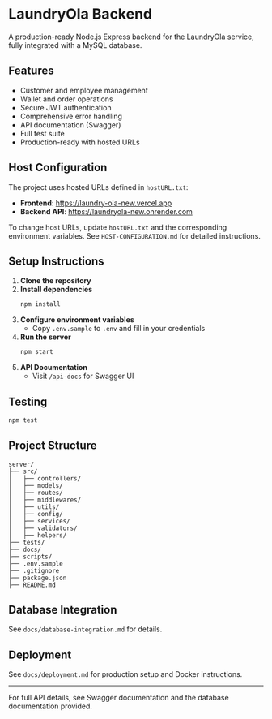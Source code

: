 # LaundryOla Backend

A production-ready Node.js Express backend for the LaundryOla service, fully integrated with a MySQL database.

## Features

- Customer and employee management
- Wallet and order operations
- Secure JWT authentication
- Comprehensive error handling
- API documentation (Swagger)
- Full test suite
- Production-ready with hosted URLs

## Host Configuration

The project uses hosted URLs defined in `hostURL.txt`:

- **Frontend**: https://laundry-ola-new.vercel.app
- **Backend API**: https://laundryola-new.onrender.com

To change host URLs, update `hostURL.txt` and the corresponding environment variables. See `HOST-CONFIGURATION.md` for detailed instructions.

## Setup Instructions

1. **Clone the repository**
2. **Install dependencies**
   ```bash
   npm install
   ```
3. **Configure environment variables**
   - Copy `.env.sample` to `.env` and fill in your credentials
4. **Run the server**
   ```bash
   npm start
   ```
5. **API Documentation**
   - Visit `/api-docs` for Swagger UI

## Testing

```bash
npm test
```

## Project Structure

```
server/
├── src/
│   ├── controllers/
│   ├── models/
│   ├── routes/
│   ├── middlewares/
│   ├── utils/
│   ├── config/
│   ├── services/
│   ├── validators/
│   ├── helpers/
├── tests/
├── docs/
├── scripts/
├── .env.sample
├── .gitignore
├── package.json
├── README.md
```

## Database Integration

See `docs/database-integration.md` for details.

## Deployment

See `docs/deployment.md` for production setup and Docker instructions.

---

For full API details, see Swagger documentation and the database documentation provided.
